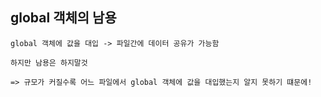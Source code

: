## global 객체의 남용

```
global 객체에 값을 대입 -> 파일간에 데이터 공유가 가능함

하지만 남용은 하지말것

=> 규모가 커질수록 어느 파일에서 global 객체에 값을 대입했는지 알지 못하기 떄문에!

```